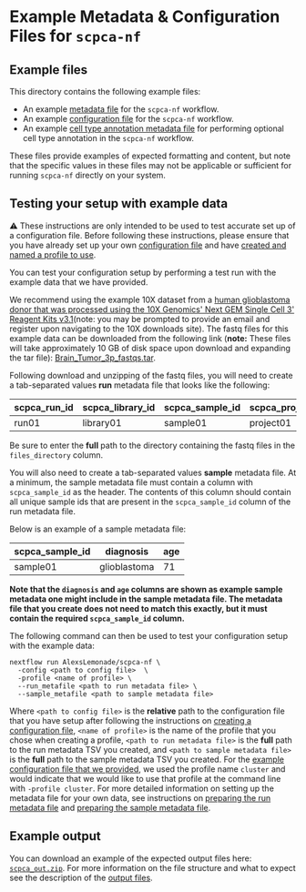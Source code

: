 # Example Metadata & Configuration Files for `scpca-nf`

## Example files

This directory contains the following example files:

- An example [metadata file](../external-instructions.md#prepare-the-run-metadata-file) for the `scpca-nf` workflow.
- An example [configuration file](../external-instructions.md#configuration-files) for the `scpca-nf` workflow.
- An example [cell type annotation metadata file](../external-instructions.md#performing-cell-type-annotation) for performing optional cell type annotation in the `scpca-nf` workflow.

These files provide examples of expected formatting and content, but note that the specific values in these files may not be applicable or sufficient for running `scpca-nf` directly on your system.

## Testing your setup with example data

:warning: These instructions are only intended to be used to test accurate set up of a configuration file.
Before following these instructions, please ensure that you have already set up your own [configuration file](../external-instructions.md#configuration-files) and have [created and named a profile to use](../external-instructions.md#setting-up-a-profile-in-the-configuration-file).

You can test your configuration setup by performing a test run with the example data that we have provided.

We recommend using the example 10X dataset from a [human glioblastoma donor that was processed using the 10X Genomics' Next GEM Single Cell 3' Reagent Kits v3.1](https://www.10xgenomics.com/resources/datasets/2-k-sorted-cells-from-human-glioblastoma-multiforme-3-v-3-1-3-1-standard-6-0-0)(note: you may be prompted to provide an email and register upon navigating to the 10X downloads site).
The fastq files for this example data can be downloaded from the following link (**note:** These files will take approximately 10 GB of disk space upon download and expanding the tar file): [Brain_Tumor_3p_fastqs.tar](https://cf.10xgenomics.com/samples/cell-exp/6.0.0/Brain_Tumor_3p/Brain_Tumor_3p_fastqs.tar).

Following download and unzipping of the fastq files, you will need to create a tab-separated values **run** metadata file that looks like the following:

| scpca_run_id | scpca_library_id | scpca_sample_id | scpca_project_id | technology | assay_ontology_term_id | seq_unit | sample_reference        | files_directory              |
| ------------ | ---------------- | --------------- | ---------------- | ---------- | ---------------------- | -------- | ----------------------- | ---------------------------- |
| run01        | library01        | sample01        | project01        | 10Xv3.1    | EFO:XXX                | cell     | Homo_sapiens.GRCh38.104 | /path/to/example_fastq_files |

Be sure to enter the **full** path to the directory containing the fastq files in the `files_directory` column.

You will also need to create a tab-separated values **sample** metadata file.
At a minimum, the sample metadata file must contain a column with `scpca_sample_id` as the header.
The contents of this column should contain all unique sample ids that are present in the `scpca_sample_id` column of the run metadata file.

Below is an example of a sample metadata file:

| scpca_sample_id | diagnosis    | age |
| --------------- | ------------ | --- |
| sample01        | glioblastoma | 71  |

**Note that the `diagnosis` and `age` columns are shown as example sample metadata one might include in the sample metadata file.
The metadata file that you create does not need to match this exactly, but it must contain the required `scpca_sample_id` column.**

The following command can then be used to test your configuration setup with the example data:

```
nextflow run AlexsLemonade/scpca-nf \
  -config <path to config file>  \
  -profile <name of profile> \
  --run_metafile <path to run metadata file> \
  --sample_metafile <path to sample metadata file>
```

Where `<path to config file>` is the **relative** path to the configuration file that you have setup after following the instructions on [creating a configuration file](../external-instructions.md#configuration-files), `<name of profile>` is the name of the profile that you chose when creating a profile, `<path to run metadata file>` is the **full** path to the run metadata TSV you created, and `<path to sample metadata file>` is the **full** path to the sample metadata TSV you created.
For the [example configuration file that we provided](./user_template.config), we used the profile name `cluster` and would indicate that we would like to use that profile at the command line with `-profile cluster`.
For more detailed information on setting up the metadata file for your own data, see instructions on [preparing the run metadata file](../external-instructions.md#prepare-the-run-metadata-file) and [preparing the sample metadata file](../external-instructions.md/#prepare-the-sample-metadata-file).

## Example output

You can download an example of the expected output files here: [`scpca_out.zip`](https://s3.amazonaws.com/scpca-references/example-data/scpca_out.zip).
For more information on the file structure and what to expect see the description of the [output files](../external-instructions.md#output-files).
